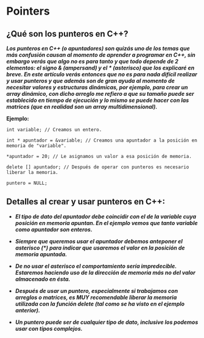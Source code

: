 # Pointers

## ¿Qué son los punteros en C++?

**_Los punteros en C++ (o apuntadores) son quizás uno de los temas que más confusión causan al momento de aprender a programar en C++, sin embargo verás que algo no es para tanto y que todo depende de 2 elementos: el signo & (ampersand) y el * (asterisco) que los explicaré en breve. 
En este artículo verás entonces que no es para nada difícil realizar y usar punteros y que además son de gran ayuda al momento de necesitar valores y estructuras dinámicas, por ejemplo, para crear un array dinámico, con dicho arreglo me refiero a que su tamaño puede ser establecido en tiempo de ejecución y lo mismo se puede hacer con las matrices (que en realidad son un array multidimensional)._**

**Ejemplo:**

```
int variable; // Creamos un entero.

int * apuntador = &variable; // Creamos una apuntador a la posición en memoria de "variable".

*apuntador = 20; // Le asignamos un valor a esa posición de memoria.

delete [] apuntador; // Después de operar con punteros es necesario liberar la memoria.

puntero = NULL;
```

## Detalles al crear y usar punteros en C++:

- **_El tipo de dato del apuntador debe coincidir con el de la variable cuya posición en memoria apuntan. En el ejemplo vemos que tanto variable como apuntador son enteros._**

- **_Siempre que queremos usar el apuntador debemos anteponer el asterisco (*) para indicar que usaremos el valor en la posición de memoria apuntada._**

- **_De no usar el asterisco el comportamiento sería impredecible. Estaremos haciendo uso de la dirección de memoria más no del valor almacenado en ésta._**

- **_Después de usar un puntero, especialmente si trabajamos con arreglos o matrices, es MUY recomendable liberar la memoria utilizada con la función delete (**tal como se ha visto en el ejemplo anterior**)._**

- **_Un puntero puede ser de cualquier tipo de dato, inclusive los podemos usar con tipos complejos._**

